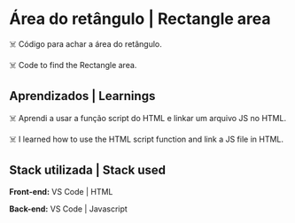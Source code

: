 # Área do retângulo | Rectangle area

☠️ Código para achar a área do retângulo.

☠️ Code to find the Rectangle area.

## Aprendizados | Learnings

☠️ Aprendi a usar a função script do HTML 
e linkar um arquivo JS no HTML.

☠️ I learned how to use the HTML script function
and link a JS file in HTML.

## Stack utilizada | Stack used

**Front-end:** VS Code | HTML

**Back-end:** VS Code | Javascript
